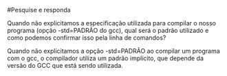 #Pesquise e responda

Quando não explicitamos a especificação utilizada para compilar o nosso programa (opção -std=PADRÃO do gcc), qual será o padrão utilizado e como podemos confirmar isso pela linha de comandos?

Quando não explicitamos a opção -std=PADRÃO ao compilar um programa com o gcc, o compilador utiliza um padrão implícito, que depende da versão do GCC que está sendo utilizada.
